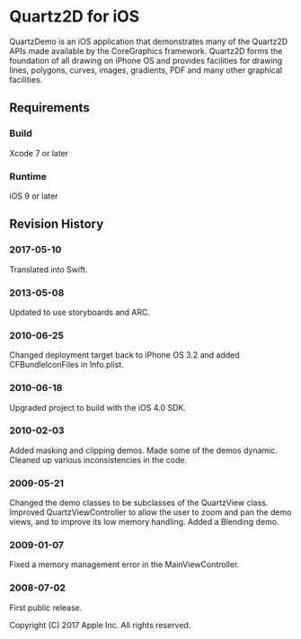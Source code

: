# Quartz2D for iOS

QuartzDemo is an iOS application that demonstrates many of the Quartz2D APIs made available by the CoreGraphics framework. Quartz2D forms the foundation of all drawing on iPhone OS and provides facilities for drawing lines, polygons, curves, images, gradients, PDF and many other graphical facilities.

## Requirements

### Build

Xcode 7 or later

### Runtime

iOS 9 or later

## Revision History

### 2017-05-10
Translated into Swift.

### 2013-05-08
Updated to use storyboards and ARC.

### 2010-06-25
Changed deployment target back to iPhone OS 3.2 and added CFBundleIconFiles in Info.plist.

### 2010-06-18
Upgraded project to build with the iOS 4.0 SDK.

### 2010-02-03
Added masking and clipping demos. Made some of the demos dynamic. Cleaned up various inconsistencies in the code.

### 2009-05-21
Changed the demo classes to be subclasses of the QuartzView class. Improved QuartzViewController to allow the user to zoom and pan the demo views, and to improve its low memory handling. Added a Blending demo.

### 2009-01-07
Fixed a memory management error in the MainViewController.

### 2008-07-02
First public release.

Copyright (C) 2017 Apple Inc. All rights reserved.
